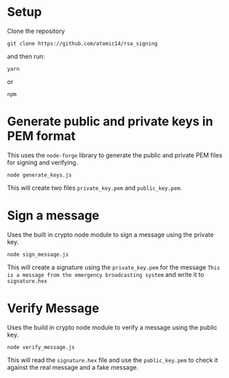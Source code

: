 # Setup

Clone the repository

```
git clone https://github.com/atomic14/rsa_signing
```

and then run:

```
yarn
```

or

```
npm
```

# Generate public and private keys in PEM format

This uses the `node-forge` library to generate the public and private PEM files for signing and verifying.

```
node generate_keys.js
```

This will create two files `private_key.pem` and `public_key.pem`.

# Sign a message

Uses the built in crypto node module to sign a message using the private key.

```
node sign_message.js
```

This will create a signature using the `private_key.pem` for the message `This is a message from the emergency broadcasting system` and write it to `signature.hex`

# Verify Message

Uses the build in crypto node module to verify a message using the public key.

```
node verify_message.js
```

This will read the `signature.hex` file and use the `public_key.pem` to check it against the real message and a fake message.

